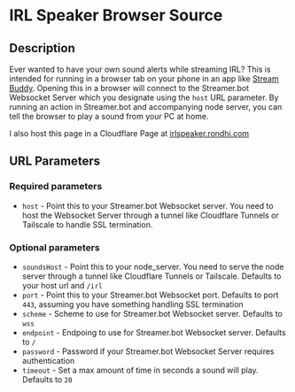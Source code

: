 # IRL Speaker Browser Source

## Description

Ever wanted to have your own sound alerts while streaming IRL? This is intended for running in a browser tab on your phone in an app like [Stream Buddy](https://www.streamomation.com/). Opening this in a browser will connect to the Streamer.bot Websocket Server which you designate using the `host` URL parameter. By running an action in Streamer.bot and accompanying node server, you can tell the browser to play a sound from your PC at home.

I also host this page in a Cloudflare Page at [irlspeaker.rondhi.com](https://irlspeaker.rondhi.com/)

## URL Parameters

### Required parameters

- `host` - Point this to your Streamer.bot Websocket server. You need to host the Websocket Server through a tunnel like Cloudflare Tunnels or Tailscale to handle SSL termination.

### Optional parameters

- `soundsHost` - Point this to your node_server. You need to serve the node server through a tunnel like Cloudflare Tunnels or Tailscale. Defaults to your host url and `/irl`
- `port` - Point this to your Streamer.bot Websocket port. Defaults to port `443`, assuming you have something handling SSL termination
- `scheme` - Scheme to use for Streamer.bot Websocket server. Defaults to `wss`
- `endpoint` - Endpoing to use for Streamer.bot Websocket server. Defaults to `/`
- `password` - Password if your Streamer.bot Websocket Server requires authentication
- `timeout` - Set a max amount of time in seconds a sound will play. Defaults to `20`
